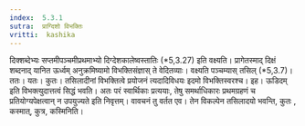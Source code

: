 ```yaml
---
index:  5.3.1
sutra:  प्राग्दिशो विभक्तिः
vritti:  kashika 
---
```


दिक्शब्देभ्यः सप्तमीपञ्चमीप्रथमाभ्यो दिग्देशकालेष्वस्तातिः (*5,3.27) इति वक्ष्यति। प्रागेतस्माद् दिक्षं शब्दनाद् यानित ऊर्ध्वम् अनुक्रमिष्यामो विभक्तिसंज्ञास् ते वेदितव्याः। वक्ष्यति पञ्चम्यास् तसिल् (*5,3.7)। ततः। यतः। कुतः। तसिलादीनां विभक्तित्वे प्रयोजनं त्यदादिविधयः इदमो विभक्तिस्वरश्च। इह। ऊडिदम् इति विभक्त्युदात्तत्वं सिद्धं भवति। अतः परं स्वार्थिकाः प्रत्ययाः, तेषु समर्थाधिकारः प्रथमग्रहणं च प्रतियोग्यपेक्षत्वान् न उपयुज्यते इति निवृत्तम्। वावचनं तु वर्तत एव। तेन विकल्पेन तसिलादयो भवन्ति, कुतः , कस्मात्, कुत्र, कस्मिनिति।

